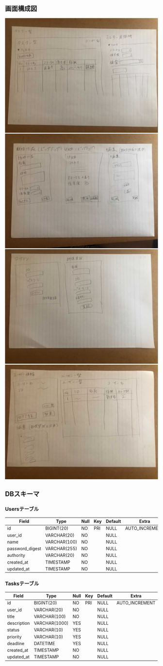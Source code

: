 ## 画面構成図

![tasks](docs/photo/tasks.jpg)
![create](docs/photo/create.jpg)
![login](docs/photo/login.jpg)
![users](docs/photo/users.jpg)


## DBスキーマ

### Usersテーブル
|      Field      |     Type     | Null | Key | Default |     Extra      |
| --------------- | ------------ | ---- | --- | ------- | -------------- |
| id              | BIGINT(20)   | NO   | PRI | NULL    | AUTO_INCREMENT |
| user_id         | VARCHAR(20)  | NO   |     | NULL    |                |
| name            | VARCHAR(100) | NO   |     | NULL    |                |
| password_digest | VARCHAR(255) | NO   |     | NULL    |                |
| authority       | VARCHAR(20)  | NO   |     | NULL    |                |
| created_at      | TIMESTAMP    | NO   |     | NULL    |                |
| updated_at      | TIMESTAMP    | NO   |     | NULL    |                |

### Tasksテーブル
|    Field    |     Type      | Null | Key | Default |     Extra      |
| ----------- | ------------- | ---- | --- | ------- | -------------- |
| id          | BIGINT(20)    | NO   | PRI | NULL    | AUTO_INCREMENT |
| user_id     | VARCHAR(20)   | NO   |     | NULL    |                |
| title       | VARCHAR(100)  | NO   |     | NULL    |                |
| description | VARCHAR(1000) | YES  |     | NULL    |                |
| status      | VARCHAR(10)   | YES  |     | NULL    |                |
| priority    | VARCHAR(10)   | YES  |     | NULL    |                |
| deadline    | DATETIME      | YES  |     | NULL    |                |
| created_at  | TIMESTAMP     | NO   |     | NULL    |                |
| updated_at  | TIMESTAMP     | NO   |     | NULL    |                |
